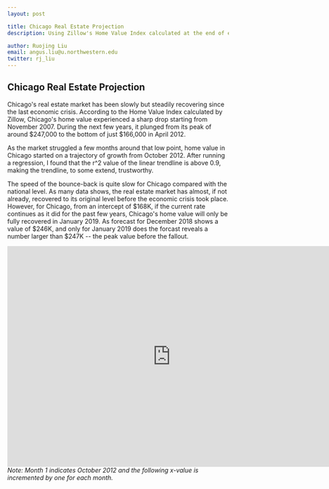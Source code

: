 ```yaml
---
layout: post

title: Chicago Real Estate Projection
description: Using Zillow's Home Value Index calculated at the end of each month to project Chicago's future real estate market

author: Ruojing Liu
email: angus.liu@u.northwestern.edu
twitter: rj_liu
---
```


## Chicago Real Estate Projection

Chicago's real estate market has been slowly but steadily recovering since the last economic crisis. According to the Home Value Index calculated by Zillow, Chicago's home value experienced a sharp drop starting from November 2007. During the next few years, it plunged from its peak of around $247,000 to the bottom of just $166,000 in April 2012.

As the market struggled a few months around that low point, home value in Chicago started on a trajectory of growth from October 2012. After running a regression, I found that the r^2 value of the linear trendline is above 0.9, making the trendline, to some extend, trustworthy.

The speed of the bounce-back is quite slow for Chicago compared with the national level. As many data shows, the real estate market has almost, if not already, recovered to its original level before the economic crisis took place. However, for Chicago, from an intercept of $168K, if the current rate continues as it did for the past few years, Chicago's home value will only be fully recovered in January 2019. As forecast for December 2018 shows a value of $246K, and only for January 2019 does the forcast reveals a number larger than $247K -- the peak value before the fallout.
<iframe width="741" height="501.5" seamless frameborder="0" scrolling="no" src="https://docs.google.com/spreadsheets/d/1U36JZuJUcCH3ez2PJkyjxG3YKvV1jBIJ3THpSvUJCZ0/pubchart?oid=1892042934&amp;format=interactive"></iframe>
<i>Note: Month 1 indicates October 2012 and the following x-value is incremented by one for each month.</i>
